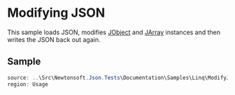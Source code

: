 ﻿# Modifying JSON

This sample loads JSON, modifies [JObject](/API/newtonsoft/json/linq/jobject/) and [JArray](/API/newtonsoft/json/linq/jarray/) instances and then writes the JSON back out again.

## Sample

```csharp Usage
source: ..\Src\Newtonsoft.Json.Tests\Documentation\Samples\Linq\ModifyJson.cs
region: Usage
```
